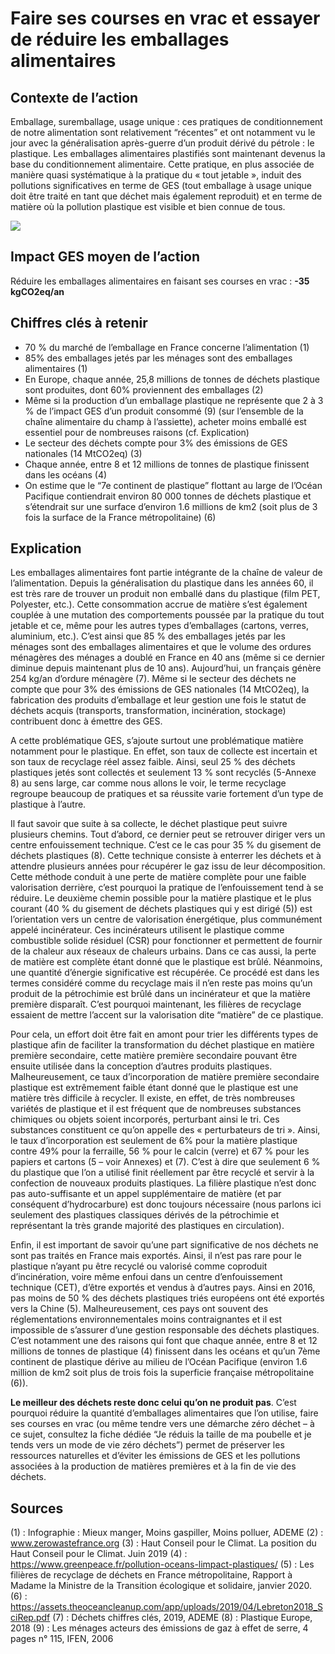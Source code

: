 # Faire ses courses en vrac et essayer de réduire les emballages alimentaires 

## Contexte de l’action
Emballage, suremballage, usage unique : ces pratiques de conditionnement de notre alimentation sont relativement “récentes” et ont notamment vu le jour avec la généralisation après-guerre d’un produit dérivé du pétrole : le plastique. Les emballages alimentaires plastifiés sont maintenant devenus la base du conditionnement alimentaire. Cette pratique, en plus associée de manière quasi systématique à la pratique du « tout jetable », induit des pollutions significatives en terme de GES (tout emballage à usage unique doit être traité en tant que déchet mais également reproduit) et en terme de matière où la pollution plastique est visible et bien connue de tous.

![](https://github.com/datagir/nosgestesclimat/blob/actions_images_elaborees2/public/images/Chiffres-cles_vrac_v2.png)

## Impact GES moyen de l’action
Réduire les emballages alimentaires en faisant ses courses en vrac : **-35 kgCO2eq/an**

## Chiffres clés à retenir
- 70 % du marché de l’emballage en France concerne l’alimentation (1)
- 85% des emballages jetés par les ménages sont des emballages alimentaires (1)
- En Europe, chaque année, 25,8 millions de tonnes de déchets plastique sont produites, dont 60% proviennent des emballages (2)
- Même si la production d’un emballage plastique ne représente que 2 à 3 % de l’impact GES d’un produit consommé (9) (sur l’ensemble de la chaîne alimentaire du champ à l’assiette), acheter moins emballé est essentiel pour de nombreuses raisons (cf. Explication)
- Le secteur des déchets compte pour 3% des émissions de GES nationales (14 MtCO2eq) (3)
- Chaque année, entre 8 et 12 millions de tonnes de plastique finissent dans les océans (4)
- On estime que le “7e continent de plastique” flottant au large de l’Océan Pacifique contiendrait environ 80 000 tonnes de déchets plastique et s’étendrait sur une surface d’environ 1.6 millions de km2 (soit plus de 3 fois la surface de la France métropolitaine) (6)

## Explication
Les emballages alimentaires font partie intégrante de la chaîne de valeur de l’alimentation. Depuis la généralisation du plastique dans les années 60, il est très rare de trouver un produit non emballé dans du plastique (film PET, Polyester, etc.). Cette consommation accrue de matière s’est également couplée à une mutation des comportements poussée par la pratique du tout jetable et ce, même pour les autres types d’emballages (cartons, verres, aluminium, etc.). C’est ainsi que 85 % des emballages jetés par les ménages sont des emballages alimentaires et que le volume des ordures ménagères des ménages a doublé en France en 40 ans (même si ce dernier diminue depuis maintenant plus de 10 ans). Aujourd’hui, un français génère 254 kg/an d’ordure ménagère (7). Même si le secteur des déchets ne compte que pour 3% des émissions de GES nationales (14 MtCO2eq), la fabrication des produits d’emballage et leur gestion une fois le statut de déchets acquis (transports, transformation, incinération, stockage) contribuent donc à émettre des GES.

A cette problématique GES, s’ajoute surtout une problématique matière notamment pour le plastique. En effet, son taux de collecte est incertain et son taux de recyclage réel assez faible. Ainsi, seul 25 % des déchets plastiques jetés sont collectés et seulement 13 % sont recyclés (5-Annexe 8) au sens large, car comme nous allons le voir, le terme recyclage regroupe beaucoup de pratiques et sa réussite varie fortement d’un type de plastique à l’autre. 

Il faut savoir que suite à sa collecte, le déchet plastique peut suivre plusieurs chemins. Tout d’abord, ce dernier peut se retrouver diriger vers un centre enfouissement technique. C’est ce le cas pour 35 % du gisement de déchets plastiques (8). Cette technique consiste à enterrer les déchets et à attendre plusieurs années pour récupérer le gaz issu de leur décomposition. Cette méthode conduit à une perte de matière complète pour une faible valorisation derrière, c’est pourquoi la pratique de l’enfouissement tend à se réduire. Le deuxième chemin possible pour la matière plastique et le plus courant (40 % du gisement de déchets plastiques qui y est dirigé (5)) est l’orientation vers un centre de valorisation énergétique, plus communément appelé incinérateur. Ces incinérateurs utilisent le plastique comme combustible solide résiduel (CSR) pour fonctionner et permettent de fournir de la chaleur aux réseaux de chaleurs urbains.  Dans ce cas aussi, la perte de matière est complète étant donné que le plastique est brûlé. Néanmoins, une quantité d’énergie significative est récupérée. Ce procédé est dans les termes considéré comme du recyclage mais il n’en reste pas moins qu’un produit de la pétrochimie est brûlé dans un incinérateur et que la matière première disparaît. C’est pourquoi maintenant, les filières de recyclage essaient de mettre l’accent sur la valorisation dite “matière” de ce plastique. 

Pour cela, un effort doit être fait en amont pour trier les différents types de plastique afin de faciliter la transformation du déchet plastique en matière première secondaire, cette matière première secondaire pouvant être ensuite utilisée dans la conception d’autres produits plastiques. Malheureusement, ce taux d’incorporation de matière première secondaire plastique est extrêmement faible étant donné que le plastique est une matière très difficile à recycler. Il existe, en effet, de très nombreuses variétés de plastique et il est fréquent que de nombreuses substances chimiques ou objets soient incorporés, perturbant ainsi le tri. Ces substances constituent ce qu’on appelle des « perturbateurs de tri ». Ainsi, le taux d’incorporation est seulement de 6% pour la matière plastique contre 49% pour la ferraille, 56 % pour le calcin (verre) et 67 % pour les papiers et cartons (5 – voir Annexes) et (7). C’est à dire que seulement 6 % du plastique que l’on a utilisé finit réellement par être recyclé et servir à la confection de nouveaux produits plastiques. La filière plastique n’est donc pas auto-suffisante et un appel supplémentaire de matière (et par conséquent d’hydrocarbure) est donc toujours nécessaire (nous parlons ici seulement des plastiques classiques dérivés de la pétrochimie et représentant la très grande majorité des plastiques en circulation).

Enfin, il est important de savoir qu’une part significative de nos déchets ne sont pas traités en France mais exportés. Ainsi, il n’est pas rare pour le plastique n’ayant pu être recyclé ou valorisé comme coproduit d’incinération, voire même enfoui dans un centre d’enfouissement technique (CET), d’être exportés et vendus à d’autres pays. Ainsi en 2016, pas moins de 50 % des déchets plastiques triés européens ont été exportés vers la Chine (5). Malheureusement, ces pays ont souvent des réglementations environnementales moins contraignantes et il est impossible de s’assurer d’une gestion responsable des déchets plastiques. C’est notamment une des raisons qui font que chaque année, entre 8 et 12 millions de tonnes de plastique (4) finissent dans les océans et qu’un 7ème continent de plastique dérive au milieu de l’Océan Pacifique (environ 1.6 million de km2 soit plus de trois fois la superficie française métropolitaine (6)).

**Le meilleur des déchets reste donc celui qu’on ne produit pas**. C’est pourquoi réduire la quantité d’emballages alimentaires que l’on utilise, faire ses courses en vrac (ou même tendre vers une démarche zéro déchet – à ce sujet, consultez la fiche dédiée “Je réduis la taille de ma poubelle et je tends vers un mode de vie zéro déchets”) permet de préserver les ressources naturelles et d’éviter les émissions de GES et les pollutions associées à la production de matières premières et à la fin de vie des déchets.

## Sources
(1) : Infographie : Mieux manger, Moins gaspiller, Moins polluer, ADEME
(2) : www.zerowastefrance.org
(3) : Haut Conseil pour le Climat. La position du Haut Conseil pour le Climat. Juin 2019
(4) : https://www.greenpeace.fr/pollution-oceans-limpact-plastiques/ 
(5) : Les filières de recyclage de déchets en France métropolitaine, Rapport à Madame la Ministre de la Transition écologique et solidaire, janvier 2020.
(6) : https://assets.theoceancleanup.com/app/uploads/2019/04/Lebreton2018_SciRep.pdf 
(7) : Déchets chiffres clés, 2019, ADEME
(8) : Plastique Europe, 2018
(9) : Les ménages acteurs des émissions de gaz à effet de serre, 4 pages n° 115, IFEN, 2006
